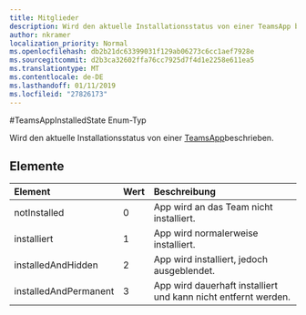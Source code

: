 ```yaml
---
title: Mitglieder
description: Wird den aktuelle Installationsstatus von einer TeamsApp beschrieben.
author: nkramer
localization_priority: Normal
ms.openlocfilehash: db2b21dc63399031f129ab06273c6cc1aef7928e
ms.sourcegitcommit: d2b3ca32602ffa76cc7925d7f4d1e2258e611ea5
ms.translationtype: MT
ms.contentlocale: de-DE
ms.lasthandoff: 01/11/2019
ms.locfileid: "27826173"
---
```

#<a name="teamsappinstalledstate-enum-type"></a>TeamsAppInstalledState Enum-Typ



Wird den aktuelle Installationsstatus von einer [TeamsApp](teamsapp.md)beschrieben.

## <a name="members"></a>Elemente

| Element | Wert| Beschreibung |
|:---------------|:--------|:----------|
|notInstalled|0|App wird an das Team nicht installiert.|
|installiert|1|App wird normalerweise installiert.|
|installedAndHidden|2|App wird installiert, jedoch ausgeblendet.|
|installedAndPermanent|3|App wird dauerhaft installiert und kann nicht entfernt werden.|
